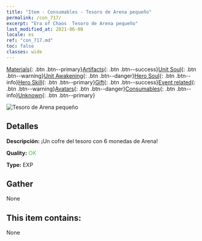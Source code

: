 ```yaml
---
title: "Item - Consumables - Tesoro de Arena pequeño"
permalink: /con_717/
excerpt: "Era of Chaos  Tesoro de Arena pequeño"
last_modified_at: 2021-06-08
locale: es
ref: "con_717.md"
toc: false
classes: wide
---
```

 [Materials](/ItemsES/){: .btn .btn--primary}[Artifacts](/ItemsES/Artifacts/){: .btn .btn--success}[Unit Soul](/ItemsES/UnitSoul/){: .btn .btn--warning}[Unit Awakening](/ItemsES/UnitAwakening/){: .btn .btn--danger}[Hero Soul](/ItemsES/HeroSoul/){: .btn .btn--info}[Hero Skill](/ItemsES/HeroSkill/){: .btn .btn--primary}[Gift](/ItemsES/Gift/){: .btn .btn--success}[Event related](/ItemsES/Events/){: .btn .btn--warning}[Avatars](/ItemsES/Avatars/){: .btn .btn--danger}[Consumables](/ItemsES/Consumables/){: .btn .btn--info}[Unknown](/ItemsES/Unknown/){: .btn .btn--primary}

 ![Tesoro de Arena pequeño](/images/t/i_502.png)

## Detalles
 **Descripción:** ¡Un cofre del tesoro con 6 monedas de Arena!

 **Quality:** <span style="color: #32CD32">OK</span>

 **Type:** EXP

## Gather

  None

## This item contains:

  None

